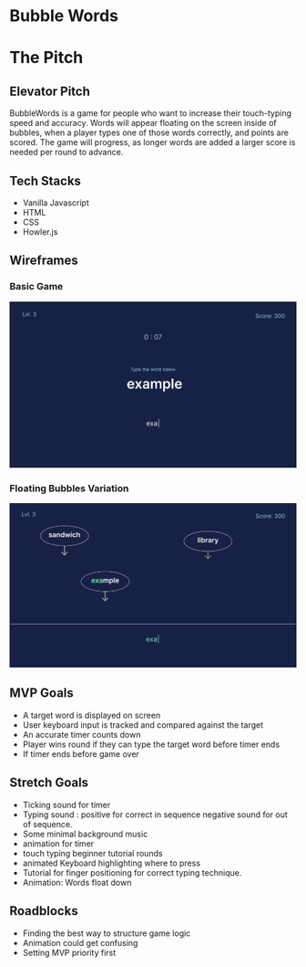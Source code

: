 # Bubble Words



# The Pitch

## Elevator Pitch
BubbleWords is a game for people who want to increase their touch-typing speed and accuracy. 
Words will appear floating on the screen inside of bubbles, when a player types one of those words correctly, and points are scored. 
The game will progress, as longer words are added a larger score is needed per round to advance. 

## Tech Stacks
* Vanilla Javascript
* HTML
* CSS
* Howler.js

## Wireframes
### Basic Game
![Basic view](./src/images/basic-game.png)
### Floating Bubbles Variation
![Floating Bubbles Variation](./src/images/floating-bubbles-variation.png)

## MVP Goals
* A target word is displayed on screen
* User keyboard input is tracked and compared against the target
* An accurate timer counts down
* Player wins round if they can type the target word before timer ends
* If timer ends before game over

## Stretch Goals
* Ticking sound for timer
* Typing sound : positive for correct in sequence negative sound for out of sequence. 
* Some minimal background music
* animation for timer
* touch typing beginner tutorial rounds
* animated Keyboard highlighting where to press
* Tutorial for finger positioning for correct typing technique. 
* Animation: Words float down

## Roadblocks
* Finding the best way to structure game logic
* Animation could get confusing
* Setting MVP priority first